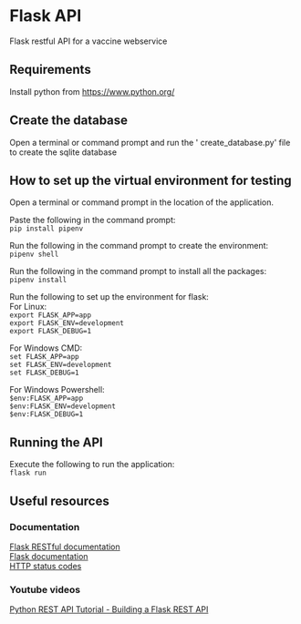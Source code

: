 # Flask API
Flask restful API for a vaccine webservice

## Requirements
Install python from https://www.python.org/

## Create the database
Open a terminal or command prompt and run the '
create_database.py' file to create the sqlite database

## How to set up the virtual environment for testing
Open a terminal or command prompt in the location of the application.

Paste the following in the command prompt:  
`pip install pipenv`

Run the following in the command prompt to create the environment:  
`pipenv shell`

Run the following in the command prompt to install all the packages:  
`pipenv install` 

Run the following to set up the environment for flask:  
For Linux:  
`export FLASK_APP=app`  
`export FLASK_ENV=development`  
`export FLASK_DEBUG=1`

For Windows CMD:  
`set FLASK_APP=app`  
`set FLASK_ENV=development`  
`set FLASK_DEBUG=1`

For Windows Powershell:  
`$env:FLASK_APP=app`  
`$env:FLASK_ENV=development`  
`$env:FLASK_DEBUG=1`

## Running the API
Execute the following to run the application:  
`flask run`

## Useful resources
### Documentation
[Flask RESTful documentation](https://flask-restful.readthedocs.io/en/latest/index.html)  
[Flask documentation](https://flask.palletsprojects.com/en/2.0.x/)  
[HTTP status codes](https://www.restapitutorial.com/httpstatuscodes.html)  

### Youtube videos
[Python REST API Tutorial - Building a Flask REST API](https://www.youtube.com/watch?v=GMppyAPbLYk)
